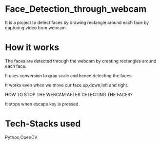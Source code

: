 # Face_Detection_through_webcam
It is a project to detect faces by drawing rectangle around each face by capturing video from webcam.



# How it works
The faces are detected through the webcam by creating rectangles around each face.

It uses conversion to gray scale and hence detecting the faces.

It works even when we move our face up,down,left and right.


HOW TO STOP THE WEBCAM AFTER DETECTING THE FACES?

It stops when escape key is pressed.

# Tech-Stacks used

Python,OpenCV
